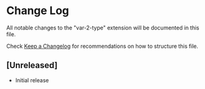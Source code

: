 # Change Log

All notable changes to the "var-2-type" extension will be documented in this file.

Check [Keep a Changelog](http://keepachangelog.com/) for recommendations on how to structure this file.

## [Unreleased]

- Initial release
